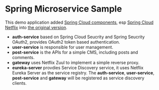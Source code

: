 # Spring Microservice Sample

This demo application added [Spring Cloud components](https://github.com/spring-cloud), esp [Spring Cloud Netflix](https://github.com/spring-cloud/spring-cloud-netflix) into [the original version](https://github.com/hantsy/spring-microservice-sample).

* **auth-service** based on Spring Cloud Seucrity and Spring Seucrity OAuth2, provides OAuth2 token based authentication.
* **user-service** is responsible for user management.
* **post-service** is the APIs for a simple CMS, including posts and comments.
* **gateway** uses Netflix Zuul to implement a simple reverse proxy.
* **eureka-server** provdies Service Discovery service, it uses Netflix Eureka Server as the service registry. The **auth-service**, **user-service**, **post-service** and **gateway** will be registered as service discovery clients.
